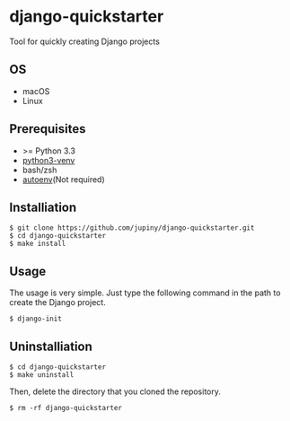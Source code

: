 # django-quickstarter
Tool for quickly creating Django projects

## OS

- macOS
- Linux

## Prerequisites

- \>= Python 3.3
- [python3-venv](https://docs.python.org/3/library/venv.html) 
- bash/zsh
- [autoenv](https://github.com/kennethreitz/autoenv)(Not required)

## Installiation

```
$ git clone https://github.com/jupiny/django-quickstarter.git
$ cd django-quickstarter
$ make install
```

## Usage

The usage is very simple.
Just type the following command in the path to create the Django project.

```
$ django-init
```

## Uninstalliation

```
$ cd django-quickstarter
$ make uninstall
```

Then, delete the directory that you cloned the repository.

```
$ rm -rf django-quickstarter
```
